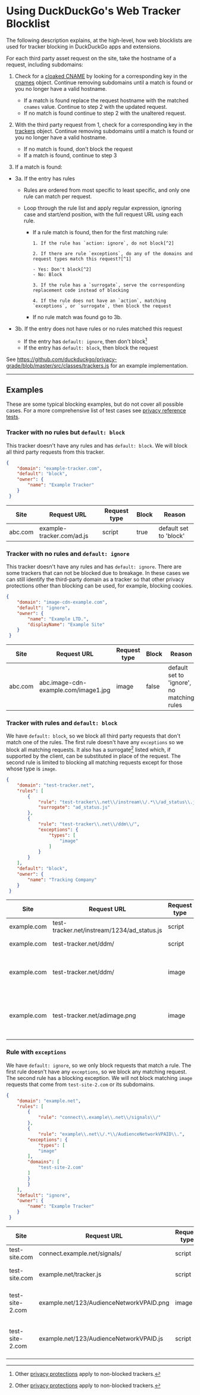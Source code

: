 # Using DuckDuckGo's Web Tracker Blocklist

The following description explains, at the high-level, how web blocklists are used for tracker blocking in DuckDuckGo apps and extensions.

For each third party asset request on the site, take the hostname of a request, including subdomains:

1. Check for a [cloaked CNAME](https://help.duckduckgo.com/duckduckgo-help-pages/privacy/web-tracking-protections/#cname-cloaking-protection) by looking for a corresponding key in the [cnames](https://github.com/duckduckgo/tracker-blocklists/web/README.md#cnames) object. Continue removing subdomains until a match is found or you no longer have a valid hostname. 

    - If a match is found replace the request hostname with the matched `cnames` value. Continue to step 2 with the updated request.
    - If no match is found continue to step 2 with the unaltered request.

2. With the third party request from 1, check for a corresponding key in the [trackers](https://github.com/duckduckgo/tracker-blocklists/web/README.md#trackers) object. Continue removing subdomains until a match is found or you no longer have a valid hostname. 

    - If no match is found, don't block the request
    - If a match is found, continue to step 3

3. If a match is found:

- 3a. If the entry has rules
    - Rules are ordered from most specific to least specific, and only one rule can match per request.
   
    - Loop through the rule list and apply regular expression, ignoring case and start/end position, with the full request URL using each rule.
        - If a rule match is found, then for the first matching rule:
          
              1. If the rule has `action: ignore`, do not block[^2]
                
              2. If there are rule `exceptions`, do any of the domains and request types match this request?[^1]
              
	          - Yes: Don't block[^2]
              - No: Block
            
	          3. If the rule has a `surrogate`, serve the corresponding replacement code instead of blocking
	   
	          4. If the rule does not have an `action`, matching `exceptions`, or `surrogate`, then block the request 
	    
        - If no rule match was found go to 3b.

- 3b. If the entry does not have rules or no rules matched this request

    - If the entry has `default: ignore`, then don't block[^2]
    - If the entry has `default: block`, then block the request
	
[^1]: Rule exceptions can have both a list of domains and a list of request types. The domains in the `domains` list should match on all subdomains. For example, if `a.site.com` is in your domains list, then it should match for `b.a.site.com` but not on `site.com`.

[^2]: Other [privacy protections](https://help.duckduckgo.com/duckduckgo-help-pages/privacy/web-tracking-protections/) apply to non-blocked trackers.

See https://github.com/duckduckgo/privacy-grade/blob/master/src/classes/trackers.js for an example implementation. 

---

## Examples

These are some typical blocking examples, but do not cover all possible cases. For a more comprehensive list of test cases see [privacy reference tests](https://github.com/duckduckgo/privacy-reference-tests/tree/main/tracker-radar-tests/TR-domain-matching).

### Tracker with no rules but `default: block`

This tracker doesn't have any rules and has `default: block`. We will block all third party requests from this tracker.

```json
{
    "domain": "example-tracker.com",
    "default": "block",
    "owner": {
    	"name": "Example Tracker"
    }
 }
```

|  Site | Request URL  | Request type | Block | Reason |
|---|---|---|---|---|
| abc.com | example-tracker.com/ad.js | script  |  true | default set to 'block' |

### Tracker with no rules and `default: ignore`

This tracker doesn't have any rules and has `default: ignore`. There are some trackers that can not be blocked due to breakage. In 
these cases we can still identify the third-party domain as a tracker so that other privacy protections other than blocking can be used, for
example, blocking cookies. 

```json
{
    "domain": "image-cdn-example.com",
    "default": "ignore",
    "owner": {
        "name": "Example LTD.",
        "displayName": "Example Site"
    }
 }
```

|  Site | Request URL  | Request type | Block | Reason |
|---|---|---|---|---|
| abc.com | abc.image-cdn-example.com/image1.jpg | image  |  false | default set to 'ignore', no matching rules |

### Tracker with rules and `default: block`

We have `default: block`, so we block all third party requests that don't match one of the rules. The first rule doesn't have any `exceptions` so we block all matching requests. It also has a surrogate[^2] listed which, if supported by the client, can be substituted in place of the request.
The second rule is limited to blocking all matching requests except for those whose type is `image`.

[^3]: Certain tracking scripts are implemented in a way that attaches function calls to page elements. When these scripts are blocked, they can cause usability issues. In order to block these requests while still maintaining site functionality, we redirect the requests to surrogate code that replaces all of their functions with no-ops.

```json
{
    "domain": "test-tracker.net",
    "rules": [
        {
            "rule": "test-tracker\\.net\\/instream\\/.*\\/ad_status\\.js",
            "surrogate": "ad_status.js"
        },
        {
            "rule": "test-tracker\\.net\\/ddm\\/",
            "exceptions": {
                "types": [
                    "image"
                ]
            }
        }
    ],
    "default": "block",
    "owner": {
        "name": "Tracking Company"
    }
 }
```

|  Site | Request URL  | Request type | Block | Reason |
|---|---|---|---|---|
| example.com | test-tracker.net/instream/1234/ad_status.js |  script |  true (surrogate) | matches rule |
| example.com | test-tracker.net/ddm/ | script  |  true | matches rule |
| example.com | test-tracker.net/ddm/ | image  |  false | matches rule and matches rule exception |
| example.com | test-tracker.net/adimage.png | image  |  true | no matching rule, default is set to 'block' |

### Rule with `exceptions`

We have `default: ignore`, so we only block requests that match a rule. The first rule doesn't have any `exceptions`, so we block any matching request. The second rule has a blocking exception. We will not block matching `image` requests that come from `test-site-2.com` or its subdomains.

```json
{
    "domain": "example.net",
    "rules": [
        {
            "rule": "connect\\.example\\.net\\/signals\\/"
        },
        {
            "rule": "example\\.net\\/.*\\/AudienceNetworkVPAID\\.",
	    "exceptions": {
	    	"types": [
		    "image"
		], 
		"domains": [ 
		    "test-site-2.com"
		]
	    }
        }
    ],
    "default": "ignore",
    "owner": {
        "name": "Example Tracker"
    }
 }
```

|  Site | Request URL  | Request type | Block | Reason |
|---|---|---|---|---|
| test-site.com | connect.example.net/signals/ |  script |  true | matches rule |
| test-site.com | example.net/tracker.js |  script |  false | default set to 'ignore' |
| test-site-2.com | example.net/123/AudienceNetworkVPAID.png | image  |  false | matches exception type and domain |
| test-site-2.com | example.net/123/AudienceNetworkVPAID.js | script  |  true | matches exception domain, but not type |
